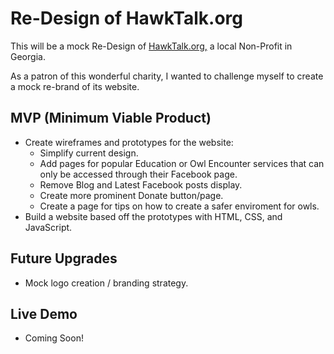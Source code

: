 # Re-Design of HawkTalk.org
This will be a mock Re-Design of [HawkTalk.org,](https://hawktalk.org/) a local Non-Profit in Georgia.

As a patron of this wonderful charity, I wanted to challenge myself to create a mock re-brand of its website.


## MVP (Minimum Viable Product)
* Create wireframes and prototypes for the website:
  * Simplify current design.
  * Add pages for popular Education or Owl Encounter services that can only be accessed through their Facebook page.
  * Remove Blog and Latest Facebook posts display.
  * Create more prominent Donate button/page.
  * Create a page for tips on how to create a safer enviroment for owls.
* Build a website based off the prototypes with HTML, CSS, and JavaScript.
  
## Future Upgrades
* Mock logo creation / branding strategy.
   
## Live Demo
* Coming Soon!
